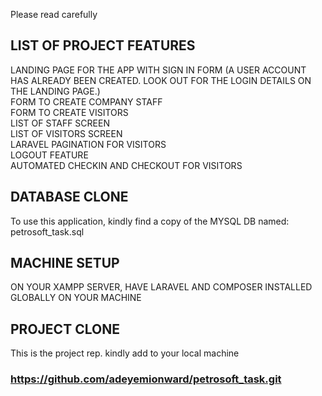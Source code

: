 Please read carefully

## LIST OF PROJECT FEATURES
LANDING PAGE FOR THE APP WITH SIGN IN FORM (A USER ACCOUNT HAS ALREADY BEEN CREATED. LOOK OUT FOR THE LOGIN DETAILS ON THE LANDING PAGE.)<br/>
FORM TO CREATE COMPANY STAFF <br/>
FORM TO CREATE VISITORS <br/>
LIST OF STAFF SCREEN <br/>
LIST OF VISITORS SCREEN <br/>
LARAVEL PAGINATION FOR VISITORS <br/>
LOGOUT FEATURE <br/>
AUTOMATED CHECKIN AND CHECKOUT FOR VISITORS


## DATABASE CLONE
To use this application, kindly find a copy of the MYSQL DB named: petrosoft_task.sql

## MACHINE SETUP
 ON YOUR XAMPP SERVER, HAVE LARAVEL AND COMPOSER INSTALLED GLOBALLY ON YOUR MACHINE

## PROJECT CLONE
This is the project rep. kindly add to your local machine 
 ### https://github.com/adeyemionward/petrosoft_task.git
